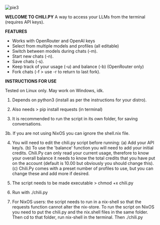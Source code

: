 
![pie3](https://github.com/user-attachments/assets/2e94f23a-5e32-4321-95d2-146a4773251f)
 
**WELCOME TO CHILI.PY**
A way to access your LLMs from the terminal (requires API keys).

**FEATURES**

* Works with OpenRouter and OpenAI keys
* Select from multiple models and profiles (all editable)
* Switch between models during chats (-m).
* Start new chats (-n).
* Save chats (-s).
* Keep track of your usage (-u) and balance (-b) (OpenRouter only)
* Fork chats (-f > use -r to return to last fork).


**INSTRUCTIONS FOR USE**

Tested on Linux only. May work on Windows, idk.

1. Depends on python3 (install as per the instructions for your distro).

2. Also needs > pip install requests (in terminal)

3. It is recommended to run the script in its own folder, for saving conversations.

3b. If you are not using NixOS you can ignore the shell.nix file. 

4. You will need to edit the chili.py script before running:
(a) Add your API key/s.
(b) To use the 'balance' function you will need to add your initial credits. Chili.Py can only read your current usage, therefore to know your overall balance it needs to know the total credits that you have put on the account (default is 10.00 but obviously you should change this).
(c) Chili.Py comes with a preset number of profiles to use, but you can change these and add more if desired.

5. The script needs to be made executable > chmod +x chili.py

6. Run with ./chili.py

7. For NixOS users: the script needs to run in a nix-shell so that the requests function cannot alter the nix-store. To run the script on NixOS you need to put the chili.py and the nix.shell files in the same folder. Then cd to that folder, run nix-shell in the terminal. Then ./chili.py

